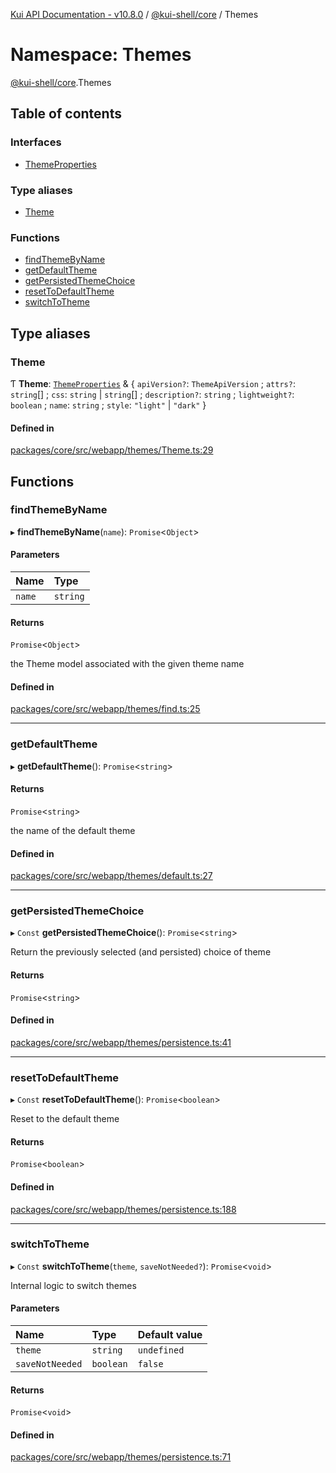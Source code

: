 [Kui API Documentation - v10.8.0](../README.md) / [@kui-shell/core](kui_shell_core.md) / Themes

# Namespace: Themes

[@kui-shell/core](kui_shell_core.md).Themes

## Table of contents

### Interfaces

- [ThemeProperties](../interfaces/kui_shell_core.Themes.ThemeProperties.md)

### Type aliases

- [Theme](kui_shell_core.Themes.md#theme)

### Functions

- [findThemeByName](kui_shell_core.Themes.md#findthemebyname)
- [getDefaultTheme](kui_shell_core.Themes.md#getdefaulttheme)
- [getPersistedThemeChoice](kui_shell_core.Themes.md#getpersistedthemechoice)
- [resetToDefaultTheme](kui_shell_core.Themes.md#resettodefaulttheme)
- [switchToTheme](kui_shell_core.Themes.md#switchtotheme)

## Type aliases

### Theme

Ƭ **Theme**: [`ThemeProperties`](../interfaces/kui_shell_core.Themes.ThemeProperties.md) & { `apiVersion?`: `ThemeApiVersion` ; `attrs?`: `string`[] ; `css`: `string` \| `string`[] ; `description?`: `string` ; `lightweight?`: `boolean` ; `name`: `string` ; `style`: `"light"` \| `"dark"` }

#### Defined in

[packages/core/src/webapp/themes/Theme.ts:29](https://github.com/kubernetes-sigs/kui/blob/kui/packages/core/src/webapp/themes/Theme.ts#L29)

## Functions

### findThemeByName

▸ **findThemeByName**(`name`): `Promise`<`Object`\>

#### Parameters

| Name   | Type     |
| :----- | :------- |
| `name` | `string` |

#### Returns

`Promise`<`Object`\>

the Theme model associated with the given theme name

#### Defined in

[packages/core/src/webapp/themes/find.ts:25](https://github.com/kubernetes-sigs/kui/blob/kui/packages/core/src/webapp/themes/find.ts#L25)

---

### getDefaultTheme

▸ **getDefaultTheme**(): `Promise`<`string`\>

#### Returns

`Promise`<`string`\>

the name of the default theme

#### Defined in

[packages/core/src/webapp/themes/default.ts:27](https://github.com/kubernetes-sigs/kui/blob/kui/packages/core/src/webapp/themes/default.ts#L27)

---

### getPersistedThemeChoice

▸ `Const` **getPersistedThemeChoice**(): `Promise`<`string`\>

Return the previously selected (and persisted) choice of theme

#### Returns

`Promise`<`string`\>

#### Defined in

[packages/core/src/webapp/themes/persistence.ts:41](https://github.com/kubernetes-sigs/kui/blob/kui/packages/core/src/webapp/themes/persistence.ts#L41)

---

### resetToDefaultTheme

▸ `Const` **resetToDefaultTheme**(): `Promise`<`boolean`\>

Reset to the default theme

#### Returns

`Promise`<`boolean`\>

#### Defined in

[packages/core/src/webapp/themes/persistence.ts:188](https://github.com/kubernetes-sigs/kui/blob/kui/packages/core/src/webapp/themes/persistence.ts#L188)

---

### switchToTheme

▸ `Const` **switchToTheme**(`theme`, `saveNotNeeded?`): `Promise`<`void`\>

Internal logic to switch themes

#### Parameters

| Name            | Type      | Default value |
| :-------------- | :-------- | :------------ |
| `theme`         | `string`  | `undefined`   |
| `saveNotNeeded` | `boolean` | `false`       |

#### Returns

`Promise`<`void`\>

#### Defined in

[packages/core/src/webapp/themes/persistence.ts:71](https://github.com/kubernetes-sigs/kui/blob/kui/packages/core/src/webapp/themes/persistence.ts#L71)

